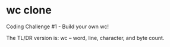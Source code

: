 # wc clone

Coding Challenge #1 - Build your own wc!

The TL/DR version is: wc – word, line, character, and byte count.
